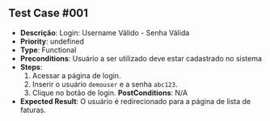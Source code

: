 ## Test Case #001
- **Descrição**: Login: Username Válido - Senha Válida
- **Priority**: undefined
- **Type**: Functional
- **Preconditions**: Usuário a ser utilizado deve estar cadastrado no sistema
- **Steps**:
  1. Acessar a página de login.
  2. Inserir o usuário `demouser` e a senha `abc123`.
  3. Clique no botão de login.
  **PostConditions**: N/A
- **Expected Result**: O usuário é redirecionado para a página de lista de faturas.